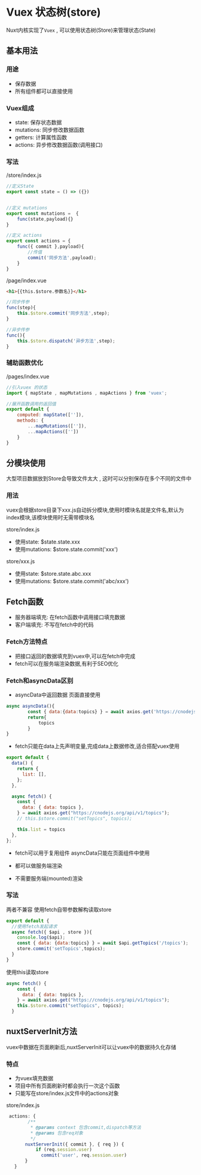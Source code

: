# Vuex 状态树(store)
Nuxt内核实现了`Vuex` , 可以使用状态树(Store)来管理状态(State)

## 基本用法
### 用途
* 保存数据
* 所有组件都可以直接使用

### Vuex组成
* state: 保存状态数据
* mutations: 同步修改数据函数
* getters: 计算属性函数
* actions: 异步修改数据函数(调用接口)

### 写法
/store/index.js
```js
//定义State
export const state = () => ({})


//定义 mutations
export const mutations =  {
    func(state,payload){}
}

//定义 actions
export const actions = {
    func({ commit },payload){
        //传值
        commit('同步方法',payload);
    }
}
```


/page/index.vue
```html
<h1>{{this.$store.参数名}}</h1>
```
```js
//同步传参
func(step){
    this.$store.commit('同步方法',step);
}

//异步传参
func(){
    this.$store.dispatch('异步方法',step);
}
```


### 辅助函数优化
/pages/index.vue
```js
//引入vuex 的状态
import { mapState , mapMutations , mapActions } from 'vuex';

//展开函数调用的返回值
export default {
    computed: mapState(['']),
    methods: {
        ...mapMutations(['']),
        ...mapActions([''])
    }
}
```


## 分模块使用
大型项目数据放到Store会导致文件太大 , 这时可以分别保存在多个不同的文件中

### 用法
vuex会根据store目录下xxx.js自动拆分模块,使用时模块名就是文件名,默认为index模块,该模块使用时无需带模块名

store/index.js
* 使用state: $state.state.xxx
* 使用mutations: $store.state.commit('xxx')

store/xxx.js
* 使用state: $store.state.abc.xxx
* 使用mutations: $store.state.commit('abc/xxx')



## Fetch函数
* 服务器端填充: 在fetch函数中调用接口填充数据
* 客户端填充: 不写在fetch中的代码


### Fetch方法特点
* 把接口返回的数据填充到vuex中,可以在fetch中完成
* fetch可以在服务端渲染数据,有利于SEO优化


### Fetch和asyncData区别
* asyncData中返回数据 页面直接使用
```js
async asyncData(){
        const { data:{data:topics} } = await axios.get('https://cnodejs.org/api/v1/topics');
        return{
            topics
        }
}
```

* fetch只能在data上先声明变量,完成data上数据修改,适合搭配vuex使用
```js
export default {
  data() {
    return {
      list: [],
    };
  },

  async fetch() {
    const {
      data: { data: topics },
    } = await axios.get("https://cnodejs.org/api/v1/topics");
    // this.$store.commit("setTopics", topics);

    this.list = topics
  },
};
```

* fetch可以用于复用组件 asyncData只能在页面组件中使用

* 都可以做服务端渲染

* 不需要服务端(mounted)渲染


### 写法
两者不兼容
使用fetch自带参数解构读取store
```js
export default {
  //使用fetch发起请求
  async fetch({ $api , store }){
    console.log($api);
    const { data: {data:topics} } = await $api.getTopics('/topics');
    store.commit('setTopics',topics);
  } 
}
```

使用this读取store
```js
async fetch() {
    const {
      data: { data: topics },
    } = await axios.get("https://cnodejs.org/api/v1/topics");
    this.$store.commit("setTopics", topics);
  }
```


## nuxtServerInit方法
vuex中数据在页面刷新后,nuxtServerInit可以让vuex中的数据持久化存储

### 特点
* 为vuex填充数据
* 项目中所有页面刷新时都会执行一次这个函数
* 只能写在store/index.js文件中的actions对象

store/index.js
```js
 actions: {
        /**
         * @params context 包含commit,dispatch等方法
         * @params 包含req对象
         */ 
       nuxtServerInit({ commit }, { req }) {
           if (req.session.user)
             commit('user', req.session.user)
       }
   }
```

